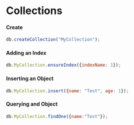 # Collections

#### Create
```javascript
db.createCollection("MyCollection");
```

#### Adding an Index
```javascript
db.MyCollection.ensureIndex({indexName: 1});
```

#### Inserting an Object
```javascript
db.MyCollection.insert({name: "Test", age: 1});
```

#### Querying and Object
```javascript
db.MyCollection.findOne({name:"Test"});
```

